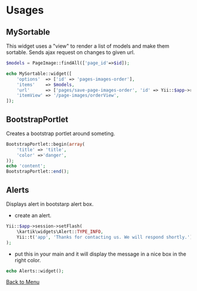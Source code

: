 Usages
======

MySortable
----------

This widget uses a "view" to render a list of models and make them sortable.
Sends ajax request on changes to given url.

```php
$models = PageImage::findAll(['page_id'=>$id]);

echo MySortable::widget([
    'options'  => ['id' => 'pages-images-order'],
    'items'    => $models,
    'url'      => ['pages/save-page-images-order', 'id' => Yii::$app->request->queryParams['id']],
    'itemView' => '/page-images/orderView',
]);
```

BootstrapPortlet
----------

Creates a bootstrap portlet around someting. 

```php
BootstrapPortlet::begin(array(
    'title' => 'title',
    'color' =>'danger',
));
echo 'content';
BootstrapPortlet::end();
```

Alerts
----------

Displays alert in bootstarp alert box. 

 - create an alert.

```php
Yii::$app->session->setFlash(
    \kartik\widgets\Alert::TYPE_INFO,
    Yii::t('app', 'Thanks for contacting us. We will respond shortly.')
);
```


 - put this in your main and it will display the message in a nice box in the right color.

```php
echo Alerts::widget();
```

[Back to Menu](README.md)
